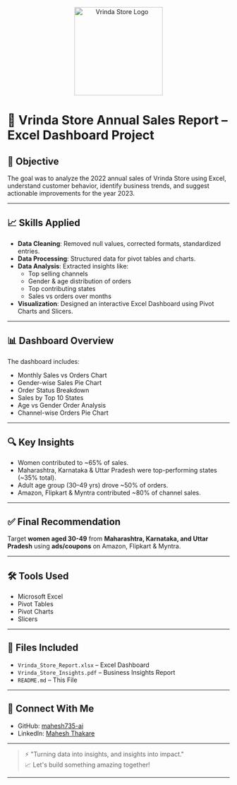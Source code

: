 

<p align="center">
  <img src="A_README_document_for_a_Vrinda_Store_Annual_Sales_.png" alt="Vrinda Store Logo" width="200"/>
</p>

# 🧾 Vrinda Store Annual Sales Report – Excel Dashboard Project

## 📌 Objective
The goal was to analyze the 2022 annual sales of Vrinda Store using Excel, understand customer behavior, identify business trends, and suggest actionable improvements for the year 2023.

---

## 📈 Skills Applied
- **Data Cleaning**: Removed null values, corrected formats, standardized entries.
- **Data Processing**: Structured data for pivot tables and charts.
- **Data Analysis**: Extracted insights like:
  - Top selling channels
  - Gender & age distribution of orders
  - Top contributing states
  - Sales vs orders over months
- **Visualization**: Designed an interactive Excel Dashboard using Pivot Charts and Slicers.

---

## 📊 Dashboard Overview
The dashboard includes:
- Monthly Sales vs Orders Chart  
- Gender-wise Sales Pie Chart  
- Order Status Breakdown  
- Sales by Top 10 States  
- Age vs Gender Order Analysis  
- Channel-wise Orders Pie Chart  

---

## 🔍 Key Insights
- Women contributed to ~65% of sales.
- Maharashtra, Karnataka & Uttar Pradesh were top-performing states (~35% total).
- Adult age group (30–49 yrs) drove ~50% of orders.
- Amazon, Flipkart & Myntra contributed ~80% of channel sales.

---

## ✅ Final Recommendation
Target **women aged 30-49** from **Maharashtra, Karnataka, and Uttar Pradesh** using **ads/coupons** on Amazon, Flipkart & Myntra.

---

## 🛠 Tools Used
- Microsoft Excel
- Pivot Tables
- Pivot Charts
- Slicers

---

## 📁 Files Included
- `Vrinda_Store_Report.xlsx` – Excel Dashboard  
- `Vrinda_Store_Insights.pdf` – Business Insights Report  
- `README.md` – This File

---
## 🔗 Connect With Me
- GitHub: [mahesh735-ai](https://github.com/mahesh735-ai)
- LinkedIn: [Mahesh Thakare](https://www.linkedin.com/in/mahesh-thakare-75817b2a7)

---

> ⚡ "Turning data into insights, and insights into impact."  
> 📈 Let's build something amazing together!

---

